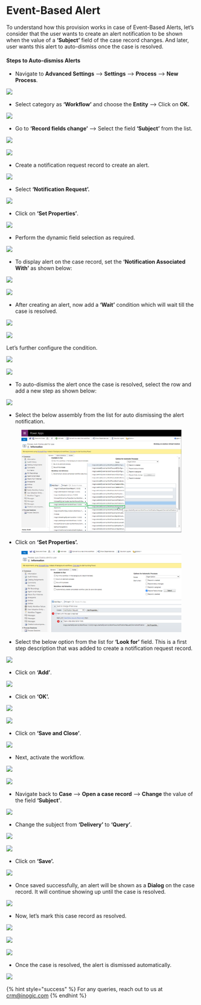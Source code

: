 # Event-Based Alert

To understand how this provision works in case of Event-Based Alerts,  let’s consider that the user wants to create an alert notification to be shown when the value of a **‘Subject’** field of the case record changes. And later, user wants this alert to auto-dismiss once the case is resolved.

#### Steps to Auto-dismiss Alerts

* Navigate to **Advanced Settings** --> **Settings** --> **Process** --> **New Process**.

![](../../../.gitbook/assets/Event\_1.png)

* Select category as **‘Workflow’** and choose the **Entity** --> Click on **OK.**

![](../../../.gitbook/assets/Event\_2.png)

* Go to **‘Record fields change’** --> Select the field **‘Subject’** from the list.

![](../../../.gitbook/assets/Event\_3.png)

![](<../../../.gitbook/assets/Event\_4 (2).png>)

* Create a notification request record to create an alert.

![](<../../../.gitbook/assets/Event\_5 (1).png>)

* Select **‘Notification Request’.**

![](<../../../.gitbook/assets/Event\_6 (3).png>)

* Click on **‘Set Properties’**.

![](<../../../.gitbook/assets/Event\_7 (1).png>)

* Perform the dynamic field selection as required.

![](<../../../.gitbook/assets/Event\_8 (1) (1).png>)

* To display alert on the case record, set the **‘Notification Associated With’** as shown below:

![](../../../.gitbook/assets/Event\_9.png)

![](<../../../.gitbook/assets/Event\_10 (1).png>)

* After creating an alert, now add a **‘Wait’** condition which will wait till the case is resolved.

![](../../../.gitbook/assets/Event\_11.png)

![](<../../../.gitbook/assets/Event\_12 (1).png>)

Let’s further configure the condition.

![](../../../.gitbook/assets/Event\_13.png)

![](../../../.gitbook/assets/Event\_14.png)

* To auto-dismiss the alert once the case is resolved, select the row and add a new step as shown below:

![](../../../.gitbook/assets/Event\_15.png)

* Select the below assembly from the list for auto dismissing the alert notification.

<figure><img src="../../../.gitbook/assets/16 (3).png" alt=""><figcaption></figcaption></figure>

* Click on **‘Set Properties’.**

<figure><img src="../../../.gitbook/assets/17 (1) (1).png" alt=""><figcaption></figcaption></figure>

* Select the below option from the list for **‘Look for’** field. This is a first step description that was added to create a notification request record.

![](../../../.gitbook/assets/Event\_18.png)

* Click on **‘Add’**.

![](../../../.gitbook/assets/Event\_19.png)

* Click on **‘OK’.**

![](../../../.gitbook/assets/Event\_20.png)

![](../../../.gitbook/assets/Event\_21.png)

* Click on **‘Save and Close’**.

![](../../../.gitbook/assets/Event\_22.png)

* Next, activate the workflow.

![](../../../.gitbook/assets/Event\_23.png)

![](../../../.gitbook/assets/Event\_24.png)

* Navigate back to **Case** --> **Open a case record** --> **Change** the value of the field **‘Subject’**.

![](../../../.gitbook/assets/event\_25.png)

* Change the subject from **‘Delivery’** to **‘Query’**.

![](../../../.gitbook/assets/Event\_26.png)

![](../../../.gitbook/assets/Event\_27.png)

* Click on **‘Save’.**

![](../../../.gitbook/assets/Event\_28.png)

* Once saved successfully, an alert will be shown as a **Dialog** on the case record. It will continue showing up until the case is resolved.

![](../../../.gitbook/assets/Event\_29.png)

* Now, let’s mark this case record as resolved.

![](../../../.gitbook/assets/Event\_30.png)

![](../../../.gitbook/assets/Event\_31.png)

![](../../../.gitbook/assets/Event\_32.png)

* Once the case is resolved, the alert is dismissed automatically.

![](../../../.gitbook/assets/Event\_33.png)

{% hint style="success" %}
For any queries, reach out to us at [crm@inogic.com](mailto:crm@inogic.com)
{% endhint %}

